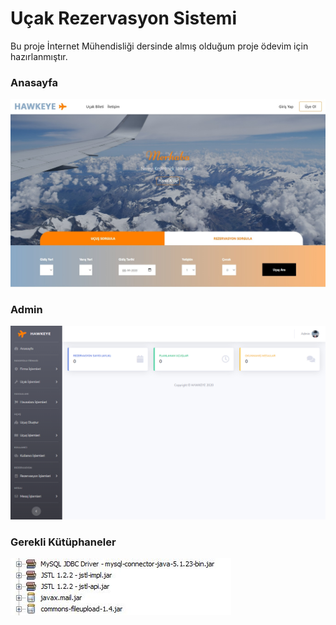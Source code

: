 # Uçak Rezervasyon Sistemi
Bu proje İnternet Mühendisliği dersinde almış olduğum proje ödevim için hazırlanmıştır. 

### Anasayfa
![](./README/anasayfa.jpg)

### Admin
![](./README/admin.jpg)

### Gerekli Kütüphaneler
![](./README/kutuphaneler.JPG)
